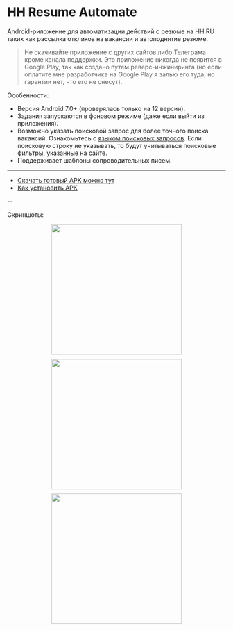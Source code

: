 # HH Resume Automate

Android-риложение для автоматизации действий с резюме на HH.RU таких как рассылка откликов на вакансии и
автоподнятие резюме.

> Не скачивайте приложение с других сайтов либо Телеграма кроме канала поддержки. Это приложение никогда не появится в Google Play, так как создано путем реверс-инжиниринга (но если оплатите мне разработчика на Google Play я залью его туда, но гарантии нет, что его не снесут).

Особенности:

* Версия Android 7.0+ (проверялась только на 12 версии).
* Задания запускаются в фоновом режиме (даже если выйти из приложения).
* Возможно указать поисковой запрос для более точного поиска вакансий. Ознакомьтесь с [языком поисковых запросов](https://hh.ru/article/1175). Если поисковую строку не указывать, то будут учитываться поисковые фильтры, указанные на сайте.
* Поддерживает шаблоны сопроводительных писем.

---

- [Скачать готовый APK можно тут](../../releases)
- [Как установить APK](https://hi-tech.mail.ru/review/102312-kak-ustanovit-apk-na-android/)

-- 

Скриншоты:

<div style="display: flex; flex-wrap: wrap; justify-content: center; gap: 10px;">
  <img src="https://github.com/user-attachments/assets/2db417dc-d905-449b-919e-0198108e0701" width="300px">
  <img src="https://github.com/user-attachments/assets/e206b347-5669-4dbb-bf16-2101f123825a" width="300px">
  <img src="https://github.com/user-attachments/assets/17094570-cf25-4450-83bd-4808769d3ce5" width="300px">
</div>
